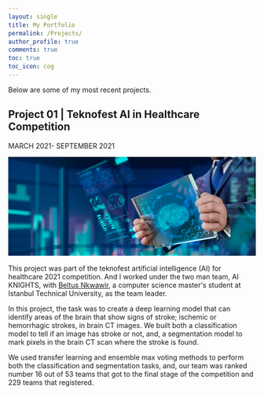 ```yaml
---
layout: single
title: My Portfolio
permalink: /Projects/
author_profile: true
comments: true
toc: true
toc_icon: cog
---
```

Below are some of my most recent projects.    

## Project 01 | Teknofest AI in Healthcare Competition  
MARCH 2021- SEPTEMBER 2021  

![image tooltip here](/images/project01.jpg)

This project was part of the teknofest artificial intelligence (AI) for healthcare 2021 competition. And I worked under the two man team, AI KNIGHTS, with [Beltus Nkwawir](https://www.linkedin.com/in/beltus/), a computer science master's student at Istanbul Technical University, as the team leader. 

In this project, the task was to create a deep learning model that can identify areas of the brain that show signs of stroke; ischemic or hemorrhagic strokes, in brain CT  images. We built both a classification model to tell if an image has stroke or not, and, a segmentation model to mark pixels in the brain CT scan where the stroke is found. 

We used transfer learning and ensemble max voting methods to perform both the classification and segmentation tasks, and, our team was ranked number 16 out of 53 teams that got to the final stage of the competition and 229 teams that registered.  

